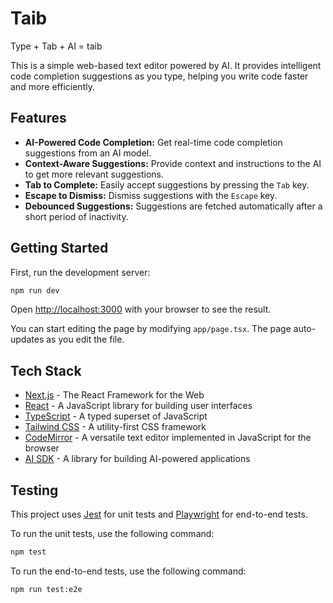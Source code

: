 # Taib

Type + Tab + AI = taib

This is a simple web-based text editor powered by AI. It provides intelligent code completion suggestions as you type, helping you write code faster and more efficiently.

## Features

*   **AI-Powered Code Completion:** Get real-time code completion suggestions from an AI model.
*   **Context-Aware Suggestions:** Provide context and instructions to the AI to get more relevant suggestions.
*   **Tab to Complete:** Easily accept suggestions by pressing the `Tab` key.
*   **Escape to Dismiss:** Dismiss suggestions with the `Escape` key.
*   **Debounced Suggestions:** Suggestions are fetched automatically after a short period of inactivity.

## Getting Started

First, run the development server:

```bash
npm run dev
```

Open [http://localhost:3000](http://localhost:3000) with your browser to see the result.

You can start editing the page by modifying `app/page.tsx`. The page auto-updates as you edit the file.

## Tech Stack

*   [Next.js](https://nextjs.org/) - The React Framework for the Web
*   [React](https://reactjs.org/) - A JavaScript library for building user interfaces
*   [TypeScript](https://www.typescriptlang.org/) - A typed superset of JavaScript
*   [Tailwind CSS](https://tailwindcss.com/) - A utility-first CSS framework
*   [CodeMirror](https://codemirror.net/) - A versatile text editor implemented in JavaScript for the browser
*   [AI SDK](https://sdk.vercel.ai/) - A library for building AI-powered applications

## Testing

This project uses [Jest](https://jestjs.io/) for unit tests and [Playwright](https://playwright.dev/) for end-to-end tests.

To run the unit tests, use the following command:

```bash
npm test
```

To run the end-to-end tests, use the following command:

```bash
npm run test:e2e
```
